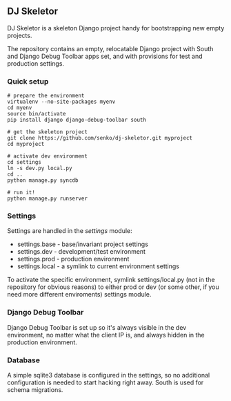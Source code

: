 ## DJ Skeletor

DJ Skeletor is a skeleton Django project handy for bootstrapping new
empty projects.

The repository contains an empty, relocatable Django project with South
and Django Debug Toolbar apps set, and with provisions for test and
production settings.


### Quick setup

    # prepare the environment
    virtualenv --no-site-packages myenv
    cd myenv
    source bin/activate
    pip install django django-debug-toolbar south

    # get the skeleton project
    git clone https://github.com/senko/dj-skeletor.git myproject
    cd myproject

    # activate dev environment
    cd settings
    ln -s dev.py local.py
    cd ..
    python manage.py syncdb

    # run it!
    python manage.py runserver


### Settings

Settings are handled in the *settings* module:

  * settings.base - base/invariant project settings
  * settings.dev - development/test environment
  * settings.prod - production environment
  * settings.local - a symlink to current environment settings

To activate the specific environment, symlink settings/local.py (not
in the repository for obvious reasons) to either prod or dev (or some
other, if you need more different enviroments) settings module.

### Django Debug Toolbar

Django Debug Toolbar is set up so it's always visible in the dev
environment, no matter what the client IP is, and always hidden in
the production environment.

### Database

A simple sqlite3 database is configured in the settings, so no additional
configuration is needed to start hacking right away. South is used for
schema migrations.

